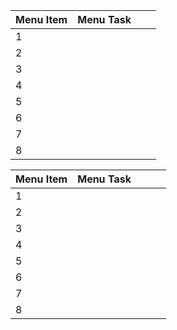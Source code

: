 | Menu Item | Menu Task |     |     |
| --------- | --------- | --- | --- |
| 1         |           |     |     |
| 2         |           |     |     |
| 3         |           |     |     |
| 4         |           |     |     |
| 5         |           |     |     |
| 6         |           |     |     |
| 7         |           |     |     |
| 8         |           |     |     |

| Menu Item | Menu Task |     |     |     |
| --------- | --------- | --- | --- | --- |
| 1         |           |     |     |     |
| 2         |           |     |     |     |
| 3         |           |     |     |     |
| 4         |           |     |     |     |
| 5         |           |     |     |     |
| 6         |           |     |     |     |
| 7         |           |     |     |     |
| 8         |           |     |     |     |
